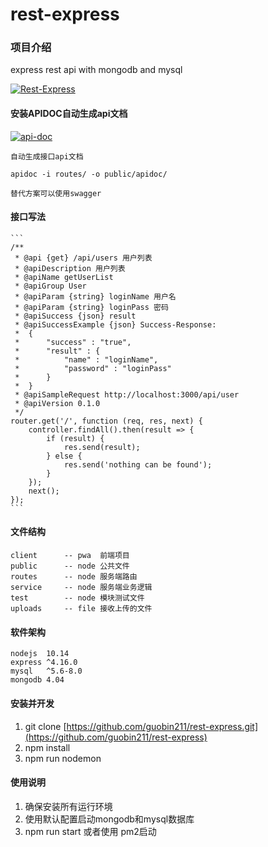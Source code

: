 # rest-express

### 项目介绍

express rest api with mongodb and mysql

[![Rest-Express](https://github.com/guobin211/rest-express/blob/master/images/github.jpg)](https://github.com/guobin211/rest-express)

#### 安装APIDOC自动生成api文档

[![api-doc](https://github.com/guobin211/rest-express/blob/master/images/api.png)](http://apidocjs.com/)

    自动生成接口api文档

    apidoc -i routes/ -o public/apidoc/

    替代方案可以使用swagger

#### 接口写法

    ```
    /**
     * @api {get} /api/users 用户列表
     * @apiDescription 用户列表
     * @apiName getUserList
     * @apiGroup User
     * @apiParam {string} loginName 用户名
     * @apiParam {string} loginPass 密码
     * @apiSuccess {json} result
     * @apiSuccessExample {json} Success-Response:
     *  {
     *      "success" : "true",
     *      "result" : {
     *          "name" : "loginName",
     *          "password" : "loginPass"
     *      }
     *  }
     * @apiSampleRequest http://localhost:3000/api/user
     * @apiVersion 0.1.0
     */
    router.get('/', function (req, res, next) {
        controller.findAll().then(result => {
            if (result) {
                res.send(result);
            } else {
                res.send('nothing can be found');
            }
        });
        next();
    });
    ```

#### 文件结构

    client      -- pwa  前端项目
    public      -- node 公共文件
    routes      -- node 服务端路由
    service     -- node 服务端业务逻辑 
    test        -- node 模块测试文件
    uploads     -- file 接收上传的文件

#### 软件架构
    
    nodejs  10.14
    express ^4.16.0
    mysql   ^5.6-8.0
    mongodb 4.04


#### 安装并开发

1. git clone [https://github.com/guobin211/rest-express.git](https://github.com/guobin211/rest-express)
2. npm install
3. npm run nodemon

#### 使用说明

1. 确保安装所有运行环境
2. 使用默认配置启动mongodb和mysql数据库
3. npm run start 或者使用 pm2启动

